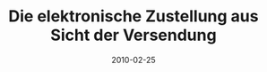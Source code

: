 ---
abstract: ''
authors:
- Bernhard Horn
- Gerald Fischer
- Roman Trabitsch
- Thomas Grechenig
date: '2010-02-25'
featured: false
links:
- name: Publik
  url: https://publik.tuwien.ac.at/showentry.php?ID=193454&lang=2
publication: 'Talk: The International Legal Informatics Symposium (IRIS 2010), Salzburg,
  Austria; 02-25-2010 - 02-27-2010; in: "Globale Sicherheit und proaktiver Staat:
  Die Rolle der Rechtsinformatik, Tagungsband des 13. Internationalen Rechtsinformatik
  Symposions, IRIS 2010", E. Schweighofer, A. Geist, I. Staufer (ed.); Österreichische
  Computer Gesellschaft, Wien (2010), ISBN: 978-3-85403-266-3; 169 - 177'
publication_types:
- '1'
publishDate: '2010-02-25'
title: Die elektronische Zustellung aus Sicht der Versendung
url_pdf: ''
---